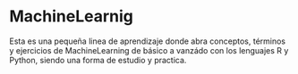 # MachineLearnig
Esta es una pequeña linea de aprendizaje donde abra  conceptos, términos y ejercicios  de MachineLearning de básico a vanzádo con los lenguajes R y Python, siendo una forma de estudio y practica.
